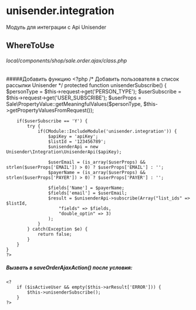# unisender.integration
Модуль для интеграции с Api Unisender

## WhereToUse
###### local/components/shop/sale.order.ajax/class.php

#####Добавить функцию
    <?php
     /* Добавить пользователя в список рассылки Unisender */
    protected function unisenderSubscribe()
    {
        $personType = $this->request->get('PERSON_TYPE');
        $userSubscribe = $this->request->get('USER_SUBSCRIBE');
        $userProps = Sale\PropertyValue::getMeaningfulValues($personType, $this->getPropertyValuesFromRequest());

        if($userSubscribe == 'Y') {
            try {
                if(CModule::IncludeModule('unisender.integration')) {
                    $apiKey = 'apiKey';
                    $listId = '123456789';
                    $unisenderApi = new Unisender\Integration\UnisenderApi($apiKey);

                    $userEmail = (is_array($userProps) && strlen($userProps['EMAIL']) > 0) ? $userProps['EMAIL'] : '';
                    $payerName = (is_array($userProps) && strlen($userProps['PAYER']) > 0) ? $userProps['PAYER'] : '';

                    $fields['Name'] = $payerName;
                    $fields['email'] = $userEmail;
                    $result = $unisenderApi->subscribe(Array("list_ids" => $listId, 
                        "fields" => $fields, 
                        "double_optin" => 3)
                    );
                }
            } catch(Exception $e) {
                return false;
            }
        }
    }
	?>

##### Вызвать в saveOrderAjaxAction() после условия:
	<?
        if ($isActiveUser && empty($this->arResult['ERROR'])) {
            $this->unisenderSubscribe();
        }
	?>
